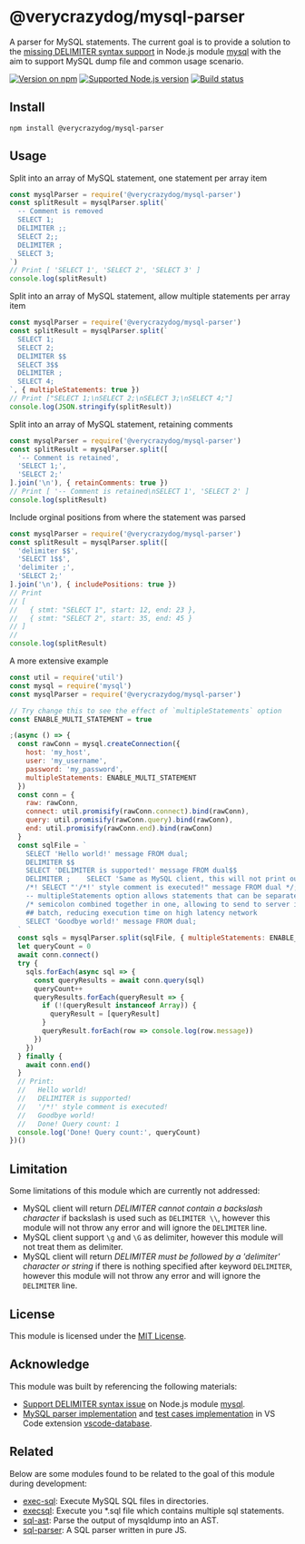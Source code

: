 # @verycrazydog/mysql-parser
A parser for MySQL statements. The current goal is to provide a solution to the
[missing DELIMITER syntax support][1] in Node.js module [mysql][mysqljs/mysql] with
the aim to support MySQL dump file and common usage scenario.

[![Version on npm]][mysql-parser]
[![Supported Node.js version]][Node.js download]
[![Build status]][Build workflow]


## Install
```
npm install @verycrazydog/mysql-parser
```


## Usage
Split into an array of MySQL statement, one statement per array item
```js
const mysqlParser = require('@verycrazydog/mysql-parser')
const splitResult = mysqlParser.split(`
  -- Comment is removed
  SELECT 1;
  DELIMITER ;;
  SELECT 2;;
  DELIMITER ;
  SELECT 3;
`)
// Print [ 'SELECT 1', 'SELECT 2', 'SELECT 3' ]
console.log(splitResult)
```

Split into an array of MySQL statement, allow multiple statements per array item
```js
const mysqlParser = require('@verycrazydog/mysql-parser')
const splitResult = mysqlParser.split(`
  SELECT 1;
  SELECT 2;
  DELIMITER $$
  SELECT 3$$
  DELIMITER ;
  SELECT 4;
`, { multipleStatements: true })
// Print ["SELECT 1;\nSELECT 2;\nSELECT 3;\nSELECT 4;"]
console.log(JSON.stringify(splitResult))
```

Split into an array of MySQL statement, retaining comments
```js
const mysqlParser = require('@verycrazydog/mysql-parser')
const splitResult = mysqlParser.split([
  '-- Comment is retained',
  'SELECT 1;',
  'SELECT 2;'
].join('\n'), { retainComments: true })
// Print [ '-- Comment is retained\nSELECT 1', 'SELECT 2' ]
console.log(splitResult)
```

Include orginal positions from where the statement was parsed
```js
const mysqlParser = require('@verycrazydog/mysql-parser')
const splitResult = mysqlParser.split([
  'delimiter $$',
  'SELECT 1$$',
  'delimiter ;',
  'SELECT 2;'
].join('\n'), { includePositions: true })
// Print
// [
//   { stmt: "SELECT 1", start: 12, end: 23 },
//   { stmt: "SELECT 2", start: 35, end: 45 }
// ]
// 
console.log(splitResult)
```

A more extensive example
```js
const util = require('util')
const mysql = require('mysql')
const mysqlParser = require('@verycrazydog/mysql-parser')

// Try change this to see the effect of `multipleStatements` option
const ENABLE_MULTI_STATEMENT = true

;(async () => {
  const rawConn = mysql.createConnection({
    host: 'my_host',
    user: 'my_username',
    password: 'my_password',
    multipleStatements: ENABLE_MULTI_STATEMENT
  })
  const conn = {
    raw: rawConn,
    connect: util.promisify(rawConn.connect).bind(rawConn),
    query: util.promisify(rawConn.query).bind(rawConn),
    end: util.promisify(rawConn.end).bind(rawConn)
  }
  const sqlFile = `
    SELECT 'Hello world!' message FROM dual;
    DELIMITER $$
    SELECT 'DELIMITER is supported!' message FROM dual$$
    DELIMITER ;    SELECT 'Same as MySQL client, this will not print out' message FROM dual;
    /*! SELECT "'/*!' style comment is executed!" message FROM dual */;
    -- multipleStatements option allows statements that can be separated by
    /* semicolon combined together in one, allowing to send to server in one */
    ## batch, reducing execution time on high latency network
    SELECT 'Goodbye world!' message FROM dual;
  `
  const sqls = mysqlParser.split(sqlFile, { multipleStatements: ENABLE_MULTI_STATEMENT })
  let queryCount = 0
  await conn.connect()
  try {
    sqls.forEach(async sql => {
      const queryResults = await conn.query(sql)
      queryCount++
      queryResults.forEach(queryResult => {
        if (!(queryResult instanceof Array)) {
          queryResult = [queryResult]
        }
        queryResult.forEach(row => console.log(row.message))
      })
    })
  } finally {
    await conn.end()
  }
  // Print:
  //   Hello world!
  //   DELIMITER is supported!
  //   '/*!' style comment is executed!
  //   Goodbye world!
  //   Done! Query count: 1
  console.log('Done! Query count:', queryCount)
})()
```


## Limitation
Some limitations of this module which are currently not addressed:
- MySQL client will return *DELIMITER cannot contain a backslash character* if backslash
  is used such as `DELIMITER \\`, however this module will not throw any error and will
  ignore the `DELIMITER` line.
- MySQL client support `\g` and `\G` as delimiter, however this module will not treat
  them as delimiter.
- MySQL client will return *DELIMITER must be followed by a 'delimiter' character or string*
  if there is nothing specified after keyword `DELIMITER`, however this module will not throw
  any error and will ignore the `DELIMITER` line.


## License
This module is licensed under the [MIT License](./LICENSE).


## Acknowledge
This module was built by referencing the following materials:
- [Support DELIMITER syntax issue][1] on Node.js module [mysql][mysqljs/mysql].
- [MySQL parser implementation][2] and [test cases implementation][3] in VS Code extension
  [vscode-database].


## Related
Below are some modules found to be related to the goal of this module during development:
- [exec-sql]: Execute MySQL SQL files in directories.
- [execsql]: Execute you *.sql file which contains multiple sql statements.
- [sql-ast]: Parse the output of mysqldump into an AST.
- [sql-parser][4]: A SQL parser written in pure JS.



[1]: https://github.com/mysqljs/mysql/issues/1683
[2]: https://github.com/Bajdzis/vscode-database/blob/1cbe33bd63330d08c931fc8ef46d199f0c8ae597/src/extension/engine/mysql-pass.ts
[3]: https://github.com/Bajdzis/vscode-database/blob/1cbe33bd63330d08c931fc8ef46d199f0c8ae597/src/extension/engine/mysql.spec.ts
[4]: https://github.com/forward/sql-parser
[Build status]: https://github.com/VeryCrazyDog/mysql-parser/workflows/CI/badge.svg
[Build workflow]: https://github.com/VeryCrazyDog/mysql-parser/actions?query=workflow%3A%22CI%22
[execsql]: https://www.npmjs.com/package/execsql
[exec-sql]: https://www.npmjs.com/package/exec-sql
[mysqljs/mysql]: https://github.com/mysqljs/mysql
[mysql-parser]: https://www.npmjs.com/package/@verycrazydog/mysql-parser
[Node.js download]: https://nodejs.org/en/download
[sql-ast]: https://www.npmjs.com/package/sql-ast
[Supported Node.js version]: https://badgen.net/npm/node/@verycrazydog/mysql-parser
[Version on npm]: https://badgen.net/npm/v/@verycrazydog/mysql-parser
[vscode-database]: https://github.com/Bajdzis/vscode-database
